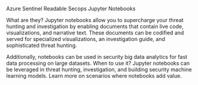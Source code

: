Azure Sentinel Readable Secops Jupyter Notebooks

What are they?
Jupyter notebooks allow you to supercharge your threat hunting and investigation by enabling documents that contain live code, visualizations, and narrative text. These documents can be codified and served for specialized visualizations, an investigation guide, and sophisticated threat hunting.

Additionally, notebooks can be used in security big data analytics for fast data processing on large datasets.
When to use it?
Jupyter notebooks can be leveraged in threat hunting, investigation, and building security machine learning models. Learn more on scenarios where notebooks add value.
